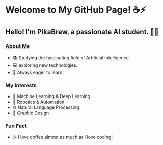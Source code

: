 # Welcome to My GitHub Page! ☕⚡

## Hello! I'm PikaBrew, a passionate AI student. 🤖💡

### About Me
- 📚 Studying the fascinating field of Artificial Intelligence.
- 💻 exploring new technologies.
- 🌟 Always eager to learn.

### My Interests
- 🧠 Machine Learning & Deep Learning
- 🤖 Robotics & Automation
- 🌐 Natural Language Processing
- 🎨 Graphic Design

### Fun Fact
- ☕ I love coffee almost as much as I love coding!


